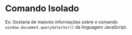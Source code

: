 # Comando Isolado
Ex:
Gostaria de maiores informações sobre o
comando `window.document.querySelector()`
da linguagem JavaScript.